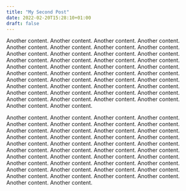 ```yaml
---
title: "My Second Post"
date: 2022-02-20T15:28:10+01:00
draft: false
---
```


Another content. Another content. Another content. Another content. Another content. Another content. Another content. Another content. Another content. Another content. Another content. Another content. Another content. Another content. Another content. Another content. Another content. Another content. Another content. Another content. Another content. Another content. Another content. Another content. Another content. Another content. Another content. Another content. Another content. Another content. Another content. Another content. Another content. Another content. Another content. Another content. Another content. Another content. Another content. Another content. Another content. Another content.

Another content. Another content. Another content. Another content. Another content. Another content. Another content. Another content. Another content. Another content. Another content. Another content. Another content. Another content. Another content. Another content. Another content. Another content. Another content. Another content. Another content. Another content. Another content. Another content. Another content. Another content. Another content. Another content. Another content. Another content. Another content. Another content. Another content. Another content. Another content. Another content. Another content. Another content. Another content. Another content. Another content. Another content.